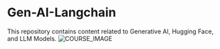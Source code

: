 # Gen-AI-Langchain
This repository contains content related to Generative AI, Hugging Face, and LLM Models.
![COURSE_IMAGE](https://github.com/Shankar297/Gen-AI-Langchain/assets/76767335/4ed73c50-9df7-4b21-8155-c41a91e60dfb)
